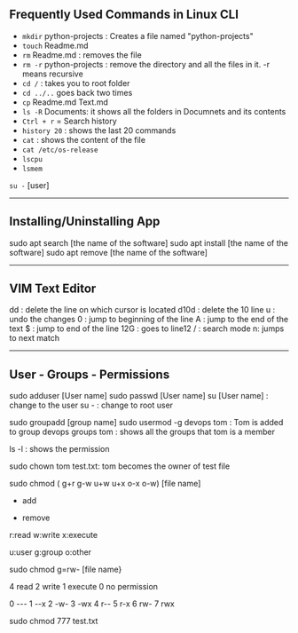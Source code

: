 ## Frequently Used Commands in Linux CLI


- `mkdir` python-projects : Creates a file named "python-projects"
- `touch` Readme.md
- `rm` Readme.md : removes the file
- `rm -r` python-projects : remove the directory and all the files in it. -r means recursive
- `cd /` : takes you to root folder
- `cd ../..` goes back two times
- `cp` Readme.md Text.md
- `ls -R` Documents: it shows all the folders in Documnets and its contents
- `Ctrl + r` = Search history
- `history 20` : shows the last 20 commands
- `cat` : shows the content of the file
- `cat /etc/os-release`
- `lscpu`
- `lsmem`

`su -` [user]

----------------------------
Installing/Uninstalling App
----------------------------
sudo apt search [the name of the software]
sudo apt install [the name of the software]
sudo apt remove [the name of the software]

----------------
VIM Text Editor
----------------
dd : delete the line on which cursor is located
d10d : delete the 10 line
u : undo the changes
0 : jump to beginning of the line
A : jump to the end of the text
$ : jump to end of the line
12G : goes to line12
/ : search mode n: jumps to next match

----------------------------
User - Groups - Permissions
----------------------------
sudo adduser [User name]
sudo passwd [User name]
su [User name] : change to the user
su - : change to root user

sudo groupadd [group name]
sudo usermod -g devops tom : Tom is added to group devops
groups tom : shows all the groups that tom is a member

ls -l : shows the permission

sudo chown tom test.txt: tom becomes the owner of test file 

sudo chmod ( g+r g-w u+w u+x o-x o-w) [file name]

+ add
- remove

r:read
w:write
x:execute

u:user
g:group
o:other

sudo chmod g=rw- [file name}

4 read
2 write
1 execute
0 no permission

0 ---
1 --x
2 -w-
3 -wx
4 r--
5 r-x
6 rw-
7 rwx

sudo chmod 777 test.txt

